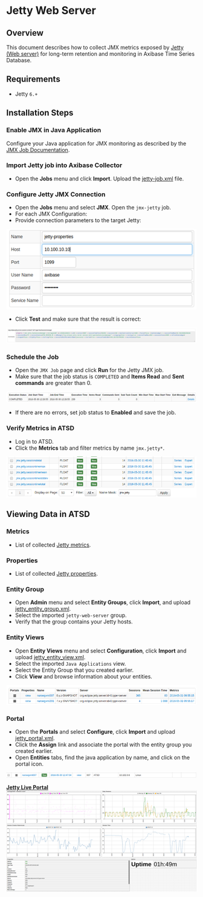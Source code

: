 # Jetty Web Server

## Overview

This document describes how to collect JMX metrics exposed by [Jetty (Web server)](http://www.eclipse.org/jetty/) for long-term retention and monitoring in Axibase Time Series Database.

## Requirements

* Jetty `6.+`

## Installation Steps

### Enable JMX in Java Application

Configure your Java application for JMX monitoring as described by the [JMX Job Documentation](../../jmx.md).

### Import Jetty job into Axibase Collector

* Open the **Jobs** menu and click **Import**. Upload the [jetty-job.xml](configs/jetty_job.xml) file.

### Configure Jetty JMX Connection

* Open the **Jobs** menu and select **JMX**. Open the `jmx-jetty` job.
* For each JMX Configuration:
* Provide connection parameters to the target Jetty:

![](./images/jetty_jmx_configuration.png)

* Click **Test** and make sure that the result is correct:

![](./images/jetty_test_jmx_configuration.png)

### Schedule the Job

* Open the `JMX Job` page and click **Run** for the Jetty JMX job.
* Make sure that the job status is `COMPLETED` and **Items Read** and **Sent commands** are greater than 0.

![](./images/test_run.png)

* If there are no errors, set job status to **Enabled** and save the job.

### Verify Metrics in ATSD

* Log in to ATSD.
* Click the **Metrics** tab and filter metrics by name `jmx.jetty*`.

![](./images/jetty_metrics.png)

## Viewing Data in ATSD

### Metrics

* List of collected [Jetty metrics](metric-list.md).

### Properties

* List of collected [Jetty properties](properties-list.md).

### Entity Group

* Open **Admin** menu and select **Entity Groups**, click **Import**, and upload  [jetty_entity_group.xml](configs/jetty_entity_group.xml).
* Select the imported `jetty-web-server` group.
* Verify that the group contains your Jetty hosts.

### Entity Views

* Open **Entity Views** menu and select **Configuration**, click **Import** and upload  [jetty_entity_view.xml](configs/jetty_entity_view.xml).
* Select the imported `Java Applications` view.
* Select the Entity Group that you created earlier.
* Click **View** and browse information about your entities.

![](./images/jetty_entity_view.png)

### Portal

* Open the **Portals** and select **Configure**, click **Import** and upload [jetty_portal.xml](configs/jetty_portal.xml).
* Click the **Assign** link and associate the portal with the entity group you created earlier.
* Open **Entities** tabs, find the java application by name, and click on the portal icon.

![](./images/jetty_portal_icon.png)

[**Jetty Live Portal**](http://apps.axibase.com/chartlab/4bcd2299)
![](./images/jetty_portal.png)
